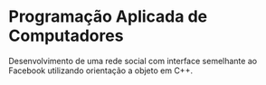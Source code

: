# Programação Aplicada de Computadores
Desenvolvimento de uma rede social com interface semelhante ao Facebook utilizando orientação a objeto em C++.
